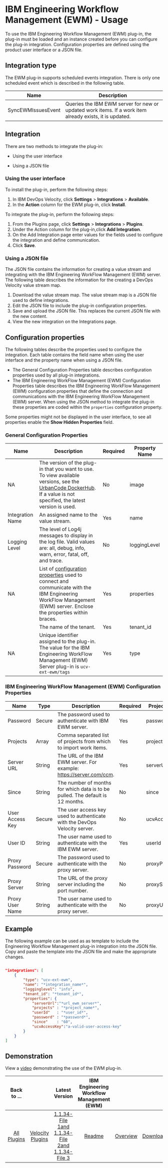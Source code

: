 
# IBM Engineering Workflow Management (EWM) - Usage

To use the IBM Engineering Workflow Management (EWM) plug-in, the plug-in must be loaded and an instance created before you can configure the plug-in integration. Configuration properties are defined using the product user interface or a JSON file.

## Integration type

The EWM plug-in supports scheduled events integration. There is only one scheduled event which is described in the following table.

| Name | Description |
| --- | --- |
| SyncEWMIssuesEvent | Queries the IBM EWM server for new or updated work items. If a work item already exists, it is updated. |

## Integration

There are two methods to integrate the plug-in:

* Using the user interface

* Using a JSON file

### Using the user interface

To install the plug-in, perform the following steps:

1. In IBM DevOps Velocity, click **Settings** > **Integrations** > **Available**.
2. In the **Action** column for the EWM plug-in, click **Install**.

To integrate the plug-in, perform the following steps:

1. From the Plugins page, click **Settings** > **Integrations** > **Plugins**.
2. Under the Action column for the plug-in,click **Add Integration**.
3. On the Add Integration page enter values for the fields used to configure the integration and define communication.
4. Click **Save**.

### Using a JSON file

The JSON file contains the information for creating a value stream and integrating with the IBM Engineering WorkFlow Management (EWM) server. The following table describes the information for the creating a DevOps Velocity value stream map.

1. Download the value stream map. The value stream map is a JSON file used to define integrations.
2. Edit the JSON file to include the plug-in configuration properties.
3. Save and upload the JSON file. This replaces the current JSON file with the new content.
4. View the new integration on the Integrations page.

## Configuration properties

The following tables describe the properties used to configure the integration. Each table contains the field name when using the user interface and the property name when using a JSON file.

* The General Configuration Properties table describes configuration properties used by all plug-in integrations.
* The IBM Engineering WorkFlow Management (EWM) Configuration Properties table describes the IBM Engineering WorkFlow Management (EWM) configuration properties that define the connection and communications with the IBM Engineering WorkFlow Management (EWM) server. When using the JSON method to integrate the plug-in these properties are coded within the `properties` configuration property.

Some properties might not be displayed in the user interface, to see all properties enable the **Show Hidden Properties** field.

### General Configuration Properties

| Name | Description | Required | Property Name |
| --- | --- | --- | --- |
| NA | The version of the plug-in that you want to use. To view available versions, see the [UrbanCode DockerHub](https://hub.docker.com/r/urbancode/ucv-ext-ewm/tags). If a value is not specified, the latest version is used. | No | image |
| Integration Name | An assigned name to the value stream. | Yes | name |
| Logging Level | The level of Log4j messages to display in the log file. Valid values are: all, debug, info, warn, error, fatal, off, and trace. | No | loggingLevel |
| NA | List of [configuration properties](#ibm-engineering-workflow-management-ewm-configuration-properties) used to connect and communicate with the IBM Engineering WorkFlow Management (EWM) server. Enclose the properties within braces. | Yes | properties |
|  | The name of the tenant. | Yes | tenant_id |
| NA | Unique identifier assigned to the plug-in. The value for the IBM Engineering WorkFlow Management (EWM) Server plug-in is `ucv-ext-ewm/tags` | Yes | type |

### IBM Engineering WorkFlow Management (EWM) Configuration Properties

| Name | Type | Description | Required | Project Name |
| --- | --- | --- | --- | --- |
| Password | Secure | The password used to authenticate with IBM EWM server. | Yes | password |
| Projects | Array | Comma separated list of projects from which to import work items. | Yes | projects |
| Server URL | String | The URL of the IBM EWM server. For example: <https://server.com/ccm>. | Yes | serverUrl |
| Since | String | The number of months for which data is to be pulled. The default is 12 months. | No | since |
| User Access Key | Secure | The user access key used to authenticate with the DevOps Velocity server. | No | ucvAccessKey |
| User ID | String | The user name used to authenticate with the IBM EWM server. | Yes | userId |
| Proxy Password | Secure | The password used to authenticate with the proxy server. | No | proxyPassword |
| Proxy Server | String | The URL of the proxy server including the port number. | No | proxyServer |
| Proxy User Name | String | The user name used to authenticate with the proxy server. | No | proxyUsername |

## Example

The following example can be used as as template to include the Engineering Workflow Management plug-in integration into the JSON file. Copy and paste the template into the JSON file and make the appropriate changes.

```json

"integrations": [
    {
        "type": "ucv-ext-ewm",
        "name": "*integration_name*",
        "logginglevel": "info",
        "tenant_id": "*tenant_id*",
        "properties": {
            "serverUrl":"*url_ewm_server*",
            "projects" : "*project_name*",
            "userId"   : "*user_id*",
            "password" : "*password*",
            "since"    : "60",
            "ucvAccessKey":"a-valid-user-access-key"
        }
    }
]

```

## Demonstration

View a [video](https://www.youtube.com/watch?v=mY14Kn1R0EI) demonstrating the use of the EWM plug-in.

|Back to ...||Latest Version|IBM Engineering Workflow Management (EWM) |||
| :---: | :---: | :---: | :---: | :---: | :---: |
|[All Plugins](../../index.md)|[Velocity Plugins](../README.md)|[1.1.34-File 1](https://raw.githubusercontent.com/UrbanCode/IBM-UCV-PLUGINS/main/files/ucv-ext-ewm/ucv-ext-ewm%3A1.1.34.tar.7z.001)[and 1.1.34-File 2](https://raw.githubusercontent.com/UrbanCode/IBM-UCV-PLUGINS/main/files/ucv-ext-ewm/ucv-ext-ewm%3A1.1.34.tar.7z.002)[and 1.1.34-File 3](https://raw.githubusercontent.com/UrbanCode/IBM-UCV-PLUGINS/main/files/ucv-ext-ewm/ucv-ext-ewm%3A1.1.34.tar.7z.003)|[Readme](README.md)|[Overview](overview.md)|[Downloads](downloads.md)|
